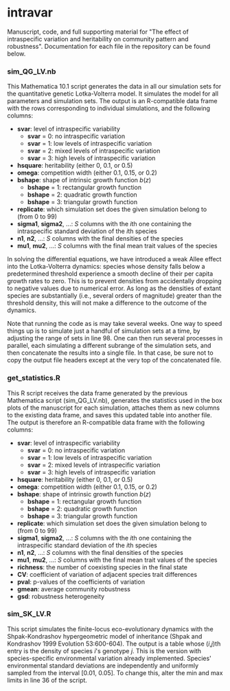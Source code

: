 # intravar

Manuscript, code, and full supporting material for "The effect of intraspecific variation and heritability on community pattern and robustness". Documentation for each file in the repository can be found below.


### sim\_QG\_LV.nb

This Mathematica 10.1 script generates the data in all our simulation sets for the quantitative genetic Lotka-Volterra model. It simulates the model for all parameters and simulation sets. The output is an R-compatible data frame with the rows corresponding to individual simulations, and the following columns:
* **svar**: level of intraspecific variability
  - **svar** = 0: no intraspecific variation
  - **svar** = 1: low levels of intraspecific variation
  - **svar** = 2: mixed levels of intraspecific variation
  - **svar** = 3: high levels of intraspecific variation
* **hsquare**: heritability (either 0, 0.1, or 0.5)
* **omega**: competition width (either 0.1, 0.15, or 0.2)
* **bshape**: shape of intrinsic growth function *b*(*z*)
  - **bshape** = 1: rectangular growth function
  - **bshape** = 2: quadratic growth function
  - **bshape** = 3: triangular growth function
* **replicate**: which simulation set does the given simulation belong to (from 0 to 99)
* **sigma1**, **sigma2**, ...: *S* columns with the *i*th one containing the intraspecific standard deviation of the *i*th species
* **n1**, **n2**, ...: *S* columns with the final densities of the species
* **mu1**, **mu2**, ...: *S* columns with the final mean trait values of the species

In solving the differential equations, we have introduced a weak Allee effect into the Lotka-Volterra dynamics: species whose density falls below a predetermined threshold experience a smooth decline of their per capita growth rates to zero. This is to prevent densities from accidentally dropping to negative values due to numerical error. As long as the densities of extant species are substantially (i.e., several orders of magnitude) greater than the threshold density, this will not make a difference to the outcome of the dynamics.

Note that running the code as is may take several weeks. One way to speed things up is to simulate just a handful of simulation sets at a time, by adjusting the range of sets in line 98. One can then run several processes in parallel, each simulating a different subrange of the simulation sets, and then concatenate the results into a single file. In that case, be sure not to copy the output file headers except at the very top of the concatenated file.


### get_statistics.R

This R script receives the data frame generated by the previous Mathematica script (sim\_QG\_LV.nb), generates the statistics used in the box plots of the manuscript for each simulation, attaches them as new columns to the existing data frame, and saves this updated table into another file. The output is therefore an R-compatible data frame with the following columns:
* **svar**: level of intraspecific variability
  - **svar** = 0: no intraspecific variation
  - **svar** = 1: low levels of intraspecific variation
  - **svar** = 2: mixed levels of intraspecific variation
  - **svar** = 3: high levels of intraspecific variation
* **hsquare**: heritability (either 0, 0.1, or 0.5)
* **omega**: competition width (either 0.1, 0.15, or 0.2)
* **bshape**: shape of intrinsic growth function *b*(*z*)
  - **bshape** = 1: rectangular growth function
  - **bshape** = 2: quadratic growth function
  - **bshape** = 3: triangular growth function
* **replicate**: which simulation set does the given simulation belong to (from 0 to 99)
* **sigma1**, **sigma2**, ...: *S* columns with the *i*th one containing the intraspecific standard deviation of the *i*th species
* **n1**, **n2**, ...: *S* columns with the final densities of the species
* **mu1**, **mu2**, ...: *S* columns with the final mean trait values of the species
* **richness**: the number of coexisting species in the final state
* **CV**: coefficient of variation of adjacent species trait differences
* **pval**: p-values of the coefficients of variation
* **gmean**: average community robustness
* **gsd**: robustness heterogeneity


### sim\_SK\_LV.R

This script simulates the finite-locus eco-evolutionary dynamics with the Shpak-Kondrashov hypergeometric model of inheritance (Shpak and Kondrashov 1999 Evolution 53:600-604). The output is a table whose (*i*,*j*)th entry is the density of species *i*'s genotype *j*. This is the version with species-specific environmental variation already implemented. Species' environmental standard deviations are independently and uniformly sampled from the interval [0.01, 0.05]. To change this, alter the min and max limits in line 36 of the script.
